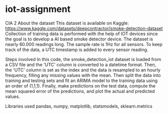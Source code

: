 # iot-assignment
CIA 2
About the dataset
This dataset is available on Kaggle: https://www.kaggle.com/datasets/deepcontractor/smoke-detection-dataset
Collection of training data is performed with the help of IOT devices since the goal is to develop a AI based smoke detector device. The dataset is nearly 60.000 readings long. The sample rate is 1Hz for all sensors. To keep track of the data, a UTC timestamp is added to every sensor reading.

Steps involved
In this code, the smoke_detection_iot dataset is loaded from a CSV file and the 'UTC' column is converted to a datetime format. 
Then, the 'UTC' column is set as the index and the data is resampled to an hourly frequency, filling any missing values with the mean. 
Then split the data into training and testing sets and fit an ARIMA model to the training data using an order of (1,1,1). 
Finally, make predictions on the test data, compute the mean squared error of the predictions, and plot the actual and predicted values.

Libraries used
pandas, numpy, matplotlib, statsmodels, sklearn.metrics
